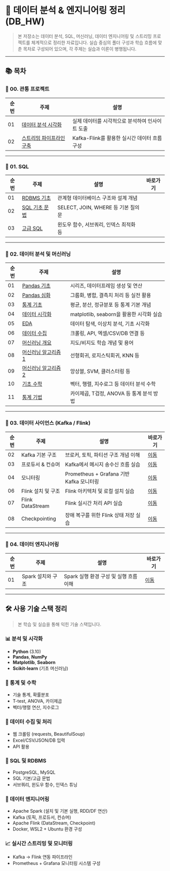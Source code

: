 # 📘 데이터 분석 & 엔지니어링 정리 (DB_HW)

> 본 저장소는 데이터 분석, SQL, 머신러닝, 데이터 엔지니어링 및 스트리밍 프로젝트를 체계적으로 정리한 자료입니다. 실습 중심의 폴더 구성과 학습 흐름에 맞춘 목차로 구성되어 있으며, 각 주제는 실습과 이론이 병행됩니다.

---

## 📚 목차

### 📁 00. 관통 프로젝트

| 순번 | 주제 | 설명 |
|------|------|------|
| 01 | [데이터 분석 시각화](./00.%20관통%20프로젝트/01.%20데이터%20분석%20시각화) | 실제 데이터를 시각적으로 분석하여 인사이트 도출 |
| 02 | [스트리밍 파이프라인 구축](./00.%20관통%20프로젝트/02.%20스트리밍%20파이프라인%20구축) | Kafka-Flink를 활용한 실시간 데이터 흐름 구성 |

---

### 📁 01. SQL

| 순번 | 주제 | 설명 | 바로가기 |
|------|------|------|----------|
| 01 | [RDBMS 기초](./01.%20SQL/01.%20RDBMS) | 관계형 데이터베이스 구조와 설계 개념 |
| 02 | [SQL 기초 문법](./01.%20SQL/02.%20Basic_SQL) | SELECT, JOIN, WHERE 등 기본 질의문 |
| 03 | [고급 SQL](./01.%20SQL/03.%20SQL_Advanced) | 윈도우 함수, 서브쿼리, 인덱스 최적화 등 |

---

### 📁 02. 데이터 분석 및 머신러닝

| 순번 | 주제 | 설명 |
|------|------|------|
| 01 | [Pandas 기초](./02.%20데이터%20분석%20및%20머신러닝/01.%20Pandas%20기초) | 시리즈, 데이터프레임 생성 및 연산 |
| 02 | [Pandas 심화](./02.%20데이터%20분석%20및%20머신러닝/02.%20Pandas%20심화) | 그룹화, 병합, 결측치 처리 등 실전 활용 |
| 03 | [통계 기초](./02.%20데이터%20분석%20및%20머신러닝/03.%20통계%20기초) | 평균, 분산, 정규분포 등 통계 기본 개념 |
| 04 | [데이터 시각화](./02.%20데이터%20분석%20및%20머신러닝/04.%20데이터%20시각화) | matplotlib, seaborn을 활용한 시각화 실습 |
| 05 | [EDA](./02.%20데이터%20분석%20및%20머신러닝/05.%20EDA) | 데이터 탐색, 이상치 분석, 기초 시각화 |
| 06 | [데이터 수집](./02.%20데이터%20분석%20및%20머신러닝/06.%20데이터%20수집) | 크롤링, API, 엑셀/CSV/DB 연결 등 |
| 07 | [머신러닝 개요](./02.%20데이터%20분석%20및%20머신러닝/07.%20머신러닝%20개요) | 지도/비지도 학습 개념 및 용어 |
| 08 | [머신러닝 알고리즘 1](./02.%20데이터%20분석%20및%20머신러닝/08.%20머신러닝%20알고리즘%201) | 선형회귀, 로지스틱회귀, KNN 등 |
| 09 | [머신러닝 알고리즘 2](./02.%20데이터%20분석%20및%20머신러닝/09.%20머신러닝%20알고리즘%202) | 앙상블, SVM, 클러스터링 등 |
| 10 | [기초 수학](./02.%20데이터%20분석%20및%20머신러닝/10.%20데이터분석을%20위한%20기초수학) | 벡터, 행렬, 지수로그 등 데이터 분석 수학 |
| 11 | [통계 기법](./02.%20데이터%20분석%20및%20머신러닝/11.%20데이터분석_통계기법) | 카이제곱, T검정, ANOVA 등 통계 분석 방법 |

---

### 📁 03. 데이터 사이언스 (Kafka / Flink)

| 순번 | 주제 | 설명 | 바로가기 |
|------|------|------|----------|
| 02 | Kafka 기본 구조 | 브로커, 토픽, 파티션 구조 개념 이해 | [이동](./03.%20데이터%20사이언스/02.%20Kafka%20기본%20구조) |
| 03 | 프로듀서 & 컨슈머 | Kafka에서 메시지 송수신 흐름 실습 | [이동](./03.%20데이터%20사이언스/03.%20프로듀서%20&%20컨슈머) |
| 04 | 모니터링 | Prometheus + Grafana 기반 Kafka 모니터링 | [이동](./03.%20데이터%20사이언스/04.%20모니터링) |
| 06 | Flink 설치 및 구조 | Flink 아키텍처 및 로컬 설치 실습 | [이동](./03.%20데이터%20사이언스/06.%20Flink%20설치와%20구조) |
| 07 | Flink DataStream | Flink 실시간 처리 API 실습 | [이동](./03.%20데이터%20사이언스/07.%20DataStream) |
| 08 | Checkpointing | 장애 복구를 위한 Flink 상태 저장 실습 | [이동](./03.%20데이터%20사이언스/08.%20Checkpointing) |

---

### 📁 04. 데이터 엔지니어링

| 순번 | 주제 | 설명 | 바로가기 |
|------|------|------|----------|
| 01 | Spark 설치와 구조 | Spark 실행 환경 구성 및 실행 흐름 이해 | [이동](./04.%20데이터%20엔지니어링/01.%20Spark%20설치와%20기본%20구조) |

---

## 🛠️ 사용 기술 스택 정리

> 본 학습 및 실습을 통해 익힌 기술 스택입니다.

### 📊 분석 및 시각화
- **Python** (3.10)
- **Pandas**, **NumPy**
- **Matplotlib**, **Seaborn**
- **Scikit-learn** (기초 머신러닝)

### 🧠 통계 및 수학
- 기술 통계, 확률분포
- T-test, ANOVA, 카이제곱
- 벡터/행렬 연산, 지수로그

### 💾 데이터 수집 및 처리
- 웹 크롤링 (requests, BeautifulSoup)
- Excel/CSV/JSON/DB 입력
- API 활용

### 🧮 SQL 및 RDBMS
- PostgreSQL, MySQL
- SQL 기본/고급 문법
- 서브쿼리, 윈도우 함수, 인덱스 튜닝

### 🚀 데이터 엔지니어링
- Apache Spark (설치 및 기본 실행, RDD/DF 연산)
- Kafka (토픽, 프로듀서, 컨슈머)
- Apache Flink (DataStream, Checkpoint)
- Docker, WSL2 + Ubuntu 환경 구성

### 📈 실시간 스트리밍 및 모니터링
- Kafka → Flink 연동 파이프라인
- Prometheus + Grafana 모니터링 시스템 구성

